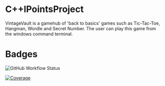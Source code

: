 # C++lPointsProject

VintageVault is a gamehub of 'back to basics' games such as Tic-Tac-Toe, Hangman, Wordle and Secret Number.
The user can play this game from the windows command terminal.

# Badges
![GitHub Workflow Status](https://img.shields.io/github/workflow/status/johco178/C-lPointsProject/CI?label=build)

[![Coverage](https://img.shields.io/badge/Coverage-83%25-brightgreen.svg)](https://app.codecov.io/github/johco178/C-IPointsProject)

